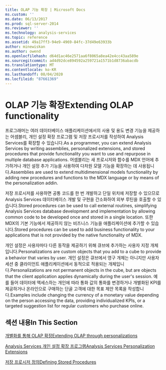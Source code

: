 ```yaml
---
title: OLAP 기능 확장 | Microsoft Docs
ms.custom: ''
ms.date: 06/13/2017
ms.prod: sql-server-2014
ms.reviewer: ''
ms.technology: analysis-services
ms.topic: reference
ms.assetid: 49a17ff3-94e9-4969-84fc-37d49e63933b
author: minewiskan
ms.author: owend
ms.openlocfilehash: d64d1ac46e2571aa6f8065a8ea42e4cc43aa589e
ms.sourcegitcommit: ad4d92dce894592a259721a1571b1d8736abacdb
ms.translationtype: MT
ms.contentlocale: ko-KR
ms.lasthandoff: 08/04/2020
ms.locfileid: "87661369"
---
```

# <a name="extending-olap-functionality"></a><span data-ttu-id="8af78-102">OLAP 기능 확장</span><span class="sxs-lookup"><span data-stu-id="8af78-102">Extending OLAP functionality</span></span>
  <span data-ttu-id="8af78-103">프로그래머는 여러 데이터베이스 애플리케이션에서의 사용 및 용도 변경 기능을 제공하는 어셈블리, 개인 설정 확장 프로그램 및 저장 프로시저를 작성하여 Analysis Services를 확장할 수 있습니다.</span><span class="sxs-lookup"><span data-stu-id="8af78-103">As a programmer, you can extend Analysis Services by writing assemblies, personalized extensions, and stored procedures that provide functionality you want to use and repurpose in multiple database applications.</span></span> <span data-ttu-id="8af78-104">어셈블리는 새 프로시저와 함수를 MDX 언어에 추가하거나 개인 설정 추가 기능을 사용하여 다차원 모델 기능을 확장하는 데 사용됩니다.</span><span class="sxs-lookup"><span data-stu-id="8af78-104">Assemblies are used to extend multidimensional models functionality by adding new procedures and functions to the MDX language or by means of the personalization addin.</span></span>  
  
 <span data-ttu-id="8af78-105">저장 프로시저를 사용하면 공통 코드를 한 번 개발하고 단일 위치에 저장할 수 있으므로 Analysis Services 데이터베이스 개발 및 구현을 간소화하여 외부 루틴을 호출할 수 있습니다.</span><span class="sxs-lookup"><span data-stu-id="8af78-105">Stored procedures can be used to call external routines, simplifying Analysis Services database development and implementation by allowing common code to be developed once and stored in a single location.</span></span> <span data-ttu-id="8af78-106">또한 MDX의 기본 기능에서 제공하지 않는 비즈니스 기능을 애플리케이션에 추가할 수 있습니다.</span><span class="sxs-lookup"><span data-stu-id="8af78-106">Stored procedures can be used to add business functionality to your applications that is not provided by the native functionality of MDX.</span></span>  
  
 <span data-ttu-id="8af78-107">개인 설정은 사용자마다 다른 동작을 제공하기 위해 큐브에 추가하는 사용자 지정 개체입니다.</span><span class="sxs-lookup"><span data-stu-id="8af78-107">Personalizations are custom objects that you add to a cube to provide a behavior that varies by user.</span></span> <span data-ttu-id="8af78-108">개인 설정은 큐브에서 영구 개체는 아니지만 사용자 세션 중 클라이언트 애플리케이션에서 동적으로 적용되는 개체입니다.</span><span class="sxs-lookup"><span data-stu-id="8af78-108">Personalizations are not permanent objects in the cube, but are objects that the client application applies dynamically during the user's session.</span></span> <span data-ttu-id="8af78-109">예를 들어 데이터에 액세스하는 개인에 따라 통화 값의 통화를 변경하거나 개별화된 KPI를 제공하거나 온라인으로 구매하는 단골 고객에 대한 목표 제안 목록을 작성합니다.</span><span class="sxs-lookup"><span data-stu-id="8af78-109">Examples include changing the currency of a monetary value depending on the person accessing the data, providing individualized KPIs, or a targeted suggestion list for regular customers who purchase online.</span></span>  
  
## <a name="in-this-section"></a><span data-ttu-id="8af78-110">섹션 내용</span><span class="sxs-lookup"><span data-stu-id="8af78-110">In This Section</span></span>  
 [<span data-ttu-id="8af78-111">개별화를 통해 OLAP 확장</span><span class="sxs-lookup"><span data-stu-id="8af78-111">Extending OLAP through personalizations</span></span>](extending-olap-through-personalizations.md)  
  
 [<span data-ttu-id="8af78-112">Analysis Services 개인 설정 확장 프로그램</span><span class="sxs-lookup"><span data-stu-id="8af78-112">Analysis Services Personalization Extensions</span></span>](analysis-services-personalization-extensions.md)  
  
 [<span data-ttu-id="8af78-113">저장 프로시저 정의</span><span class="sxs-lookup"><span data-stu-id="8af78-113">Defining Stored Procedures</span></span>](../../multidimensional-models-extending-olap-stored-procedures/defining-stored-procedures.md)  
  
  
